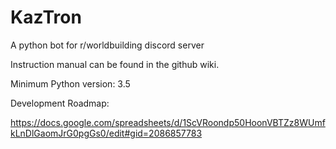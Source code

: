 # KazTron
A python bot for r/worldbuilding discord server

Instruction manual can be found in the github wiki.

Minimum Python version: 3.5

Development Roadmap:

https://docs.google.com/spreadsheets/d/1ScVRoondp50HoonVBTZz8WUmfkLnDlGaomJrG0pgGs0/edit#gid=2086857783
